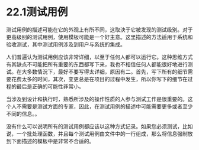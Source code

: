 # 22.1测试用例


测试用例的描述可能在它的外观上有所不同，这取決于它被发现的测试级别。对于更高级别的测试用例，使用模板可能是一个好主意。这里描述的方法适用于系统和验收测试，其中测试用例涉及到用户与系统的集成。

人们普遍认为测试用例应该非常详细，以至于任何人都可以运行它。这种思维方式有其缺点不可能把所有重要的东西都写下来，我也不相信任何人都能很好地进行测试。在大多数情況下，最好不要写得太详细，原因有二。首先，写下所有的细节需要花费太多的时间，其次，变更总是在项目的过程中发生，所以你写下的细节在过程的最后是正确的可能性非常小。

当涉及到设计和执行时，熟悉所涉及的操作性质的人参与测试工作是很重要的。这个人不需要是测试方面的专家，因此，在测试用例的描述中可能需要更多或者至少不同的信息。。

没有什么可以说明所有的测试用例都应该以这种方式记录。如果您必须测试，比如说，一个批处理函数，并且每个测试用例由文件中的一行组成，那么将信息强制放到下面描述的模板中是非常不合适的。
